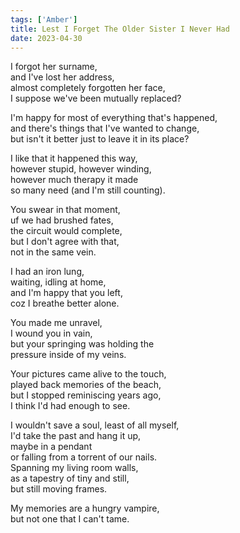 ```yaml
---
tags: ['Amber']
title: Lest I Forget The Older Sister I Never Had
date: 2023-04-30
---
```


I forgot her surname,  
and I've lost her address,  
almost completely forgotten her face,  
I suppose we've been mutually replaced?

I'm happy for most of everything that's happened,  
and there's things that I've wanted to change,  
but isn't it better just to leave it in its place?

I like that it happened this way,  
however stupid, however winding,  
however much therapy it made  
so many need (and I'm still counting).

You swear in that moment,  
uf we had brushed fates,  
the circuit would complete,  
but I don't agree with that,  
not in the same vein.

I had an iron lung,  
waiting, idling at home,  
and I'm happy that you left,  
coz I breathe better alone.

You made me unravel,  
I wound you in vain,  
but your springing was holding the  
pressure inside of my veins.

Your pictures came alive to the touch,  
played back memories of the beach,  
but I stopped reminiscing years ago,  
I think I'd had enough to see.

I wouldn't save a soul, least of all myself,  
I'd take the past and hang it up,  
maybe in a pendant  
or falling from a torrent of our nails.  
Spanning my living room walls,  
as a tapestry of tiny and still,  
but still moving frames.

My memories are a hungry vampire,  
but not one that I can't tame.
